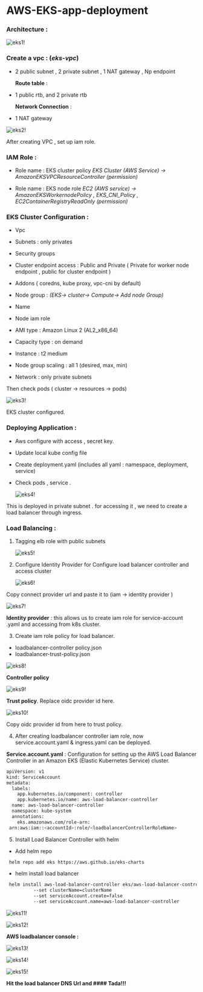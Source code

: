 # AWS-EKS-app-deployment

### Architecture :

![eks1!](eks/eks1.png)



### Create a vpc : (_eks-vpc_)
- 2 public subnet , 2 private subnet , 1 NAT gateway , Np endpoint

 
  **Route table** : 
- 1 public rtb, and 2 private rtb

  
  **Network Connection** : 
- 1 NAT gateway
  
![eks2!](eks/eks2.png)

After creating VPC , set up iam role.



### IAM Role : 
- Role name : EKS cluster policy
 _EKS Cluster (AWS Service) -> AmazonEKSVPCResourceController (permission)_


- Role name : EKS node role
 _EC2 (AWS service)  -> AmazonEKSWorkernodePolicy , EKS_CNI_Policy , EC2ContainerRegistryReadOnly (permission)_



### EKS Cluster Configuration :
- Vpc 
- Subnets : only privates 
- Security groups 
- Cluster endpoint access : Public and Private ( Private for worker node endpoint , public for cluster endpoint )
- Addons ( coredns, kube proxy, vpc-cni by default)
- Node group : 
  _(EKS-> cluster-> Compute-> Add node Group)_
  
- Name
- Node iam role 
- AMI type : Amazon Linux 2 (AL2_x86_64)
- Capacity type : on demand 
- Instance : t2 medium 
- Node group scaling : all 1 (desired, max, min)
- Network : only private subnets 

Then check pods ( cluster -> resources -> pods)

![eks3!](eks/eks3.png)

EKS cluster configured.



### Deploying Application : 
- Aws configure with access , secret key.
- Update local kube config file 
- Create deployment.yaml (includes all yaml :  namespace, deployment, service) 
- Check pods , service .
  
  ![eks4!](eks/eks4.png)

This is deployed in private subnet . for accessing it , we need to create a load balancer through ingress.




### Load Balancing : 
1. Tagging elb role with public subnets
   
   ![eks5!](eks/eks5.png) 


3. Configure  Identity Provider for Configure load balancer controller and access cluster
   
   ![eks6!](eks/eks6.png)
   
Copy connect provider url and paste it to (iam -> identity provider )

![eks7!](eks/eks7.png)



**Identity provider** : this allows us to create iam role for service-account .yaml and accessing from k8s cluster.

3. Create iam role policy for load balancer. 
- loadbalancer-controller policy.json
- loadbalancer-trust-policy.json 


![eks8!](eks/eks8.png)

**Controller policy**



![eks9!](eks/eks9.png)

**Trust policy**. Replace oidc provider id here.



![eks10!](eks/eks10.png)

Copy oidc provider id from here to trust policy. 

      
4. After creating loadbalancer controller iam role, now service.account.yaml & ingress.yaml can be deployed. 


 
**Service.account.yaml** : Configuration for setting up the AWS Load Balancer Controller in an Amazon EKS (Elastic Kubernetes Service) cluster. 
```sh
apiVersion: v1
kind: ServiceAccount
metadata:
  labels:
    app.kubernetes.io/component: controller
    app.kubernetes.io/name: aws-load-balancer-controller
  name: aws-load-balancer-controller
  namespace: kube-system
  annotations:
    eks.amazonaws.com/role-arn:
 arn:aws:iam::<accountId>:role/<loadbalancerControllerRoleName>
```



5. Install Load Balancer Controller with helm 

- Add helm repo
  
```sh
 helm repo add eks https://aws.github.io/eks-charts
```


- helm install load balancer
  
```sh
 helm install aws-load-balancer-controller eks/aws-load-balancer-controller -n           kube-system
          --set clusterName=clusterName
          --set serviceAccount.create=false
          --set serviceAccount.name=aws-load-balancer-controller
```

![eks11!](eks/eks11.png)

![eks12!](eks/eks12.png)




**AWS loadbalancer  console :** 

![eks13!](eks/eks13.png)

![eks14!](eks/eks14.png)

![eks15!](eks/eks15.png)

**Hit the load balancer DNS Url and #### Tada!!!**
